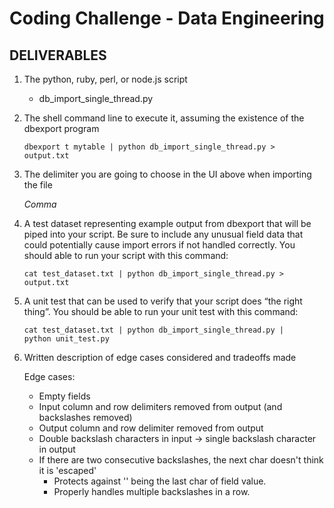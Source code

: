Coding Challenge - Data Engineering
===================================

DELIVERABLES
------------
1. The python, ruby, perl, or node.js script

	+ db_import_single_thread.py

2. The shell command line to execute it, assuming the existence of the dbexport
program

	<code>dbexport ­t mytable | python db_import_single_thread.py > output.txt</code>

3. The delimiter you are going to choose in the UI above when importing the file

	*Comma*

4. A test dataset representing example output from dbexport that will be piped into your
script. Be sure to include any unusual field data that could potentially cause import
errors if not handled correctly. You should able to run your script with this command:

	<code>cat test_dataset.txt | python db_import_single_thread.py > output.txt</code>

5. A unit test that can be used to verify that your script does “the right thing”. You should
be able to run your unit test with this command:

	<code>cat test_dataset.txt | python db_import_single_thread.py | python unit_test.py</code>

6. Written description of edge cases considered and trade­offs made

	Edge cases:
	+ Empty fields
	+ Input column and row delimiters removed from output (and backslashes removed)
	+ Output column and row delimiter removed from output
	+ Double backslash characters in input -> single backslash character in output
	+ If there are two consecutive backslashes, the next char doesn't think it is 'escaped' 
		- Protects against '\' being the last char of field value.
		- Properly handles multiple backslashes in a row.
